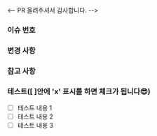 <-- PR 올려주셔서 감사합니다. -->

### 이슈 번호

### 변경 사항

### 참고 사항

### 테스트([ ]안에 'x' 표시를 하면 체크가 됩니다😎)
  - [ ] 테스트 내용 1
  - [ ] 테스트 내용 2
  - [ ] 테스트 내용 3
